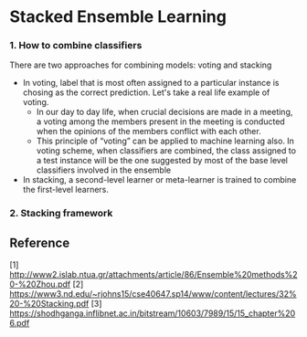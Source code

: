 # Stacked Ensemble Learning

### 1. How to combine classifiers
There are two approaches for combining models: voting and stacking
- In voting, label that is most often assigned to a particular instance is chosing as the correct prediction. Let's take a real life example of voting. 
  * In our day to day life, when crucial decisions are made in a meeting, a voting among the members present in the meeting is conducted when the opinions of the members conflict with each other. 
  * This principle of “voting” can be applied to machine learning also. In voting scheme, when classifiers are combined, the class assigned to a test instance will be the one suggested by most of the base level classifiers involved in the ensemble
- In stacking, a second-level learner or meta-learner is trained to combine the first-level learners.

### 2. Stacking framework







## Reference
[1] http://www2.islab.ntua.gr/attachments/article/86/Ensemble%20methods%20-%20Zhou.pdf
[2] https://www3.nd.edu/~rjohns15/cse40647.sp14/www/content/lectures/32%20-%20Stacking.pdf
[3] https://shodhganga.inflibnet.ac.in/bitstream/10603/7989/15/15_chapter%206.pdf
